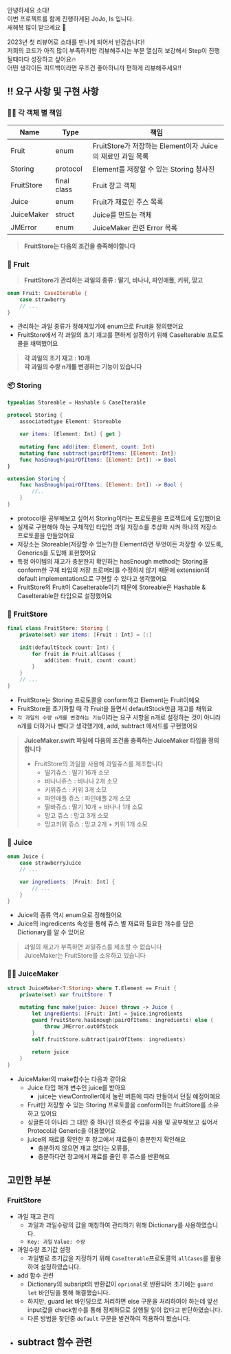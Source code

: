 안녕하세요 소대!\
이번 프로젝트를 함께 진행하게된 JoJo, Is 입니다.\
새해복 많이 받으세요 🙏

2023년 첫 리뷰어로 소대를 만나게 되어서 반갑습니다!\
저희의 코드가 아직 많이 부족하지만 리뷰해주시는 부분 열심히 보강해서 Step이 진행될때마다 성장하고 싶어요🔥\
어떤 생각이든 피드백이라면 무조건 좋아하니까 편하게 리뷰해주세요!!


## ‼️ 요구 사항 및 구현 사항
### 🙋‍♂️ 각 객체 별 책임
| Name | Type | 책임 |
| -- | -- | -- |
| Fruit | enum | FruitStore가 저장하는 Element이자 Juice의 재료인 과일 목록 |
| Storing| protocol | Element를 저장할 수 있는 Storing 청사진 
| FruitStore | final class | Fruit 창고 객체 |
| Juice | enum | Fruit가 재료인 주스 목록 |
| JuiceMaker | struct | Juice를 만드는 객체 |
| JMError | enum | JuiceMaker 관련 Error 목록 |

> **FruitStore는 다음의 조건을 충족해야합니다**
### 🍎 Fruit
> **FruitStore가 관리하는 과일의 종류 : 딸기, 바나나, 파인애플, 키위, 망고**
```swift
enum Fruit: CaseIterable {
    case strawberry
    // ...
}
```
- 관리하는 과일 종류가 정해져있기에 enum으로 Fruit을 정의했어요
- FruitStore에서 각 과일의 초기 재고를 편하게 설정하기 위해 CaseIterable 프로토콜을 채택했어요

> **각 과일의 초기 재고 : 10개** \
> **각 과일의 수량 n개를 변경하는 기능이 있습니다**
### 📦 Storing
```swift
typealias Storeable = Hashable & CaseIterable

protocol Storing {
    associatedtype Element: Storeable
    
    var items: [Element: Int] { get }
    
    mutating func add(item: Element, count: Int)
    mutating func subtract(pairOfItems: [Element: Int])
    func hasEnough(pairOfItems: [Element: Int]) -> Bool
}

extension Storing {
    func hasEnough(pairOfItems: [Element: Int]) -> Bool {
        //..
    }
}
```

- protocol을 공부해보고 싶어서 Storing이라는 프로토콜을 프로젝트에 도입했어요
- 실제로 구현해야 하는 구체적인 타입인 과일 저장소를 추상화 시켜 하나의 저장소 프로토콜을 만들었어요
- 저장소는 Storeable(저장할 수 있는?)한 Element라면 무엇이든 저장할 수 있도록, Generics을 도입해 표현했어요
- 특정 아이템의 재고가 충분한지 확인하는 hasEnough method는 Storing을 conform한 구체 타입의 저장 프로퍼티를 수정하지 않기 때문에 extension의 default implementation으로 구현할 수 있다고 생각했어요
- FruitStore의 Fruit이 CaseIterable이기 때문에 Storeable은 Hashable & CaseIterable한 타입으로 설정했어요

### 🏬 FruitStore
```swift
final class FruitStore: Storing {
    private(set) var items: [Fruit : Int] = [:]
    
    init(defaultStock count: Int) {
        for fruit in Fruit.allCases {
            add(item: fruit, count: count)
        }
    }
    // ...
}
```

- FruitStore는 Storing 프로토콜을 conform하고 Element는 Fruit이예요
- FruitStore을 초기화할 때 각 Fruit을 돌면서 defaultStock만큼 재고를 채워요
- `각 과일의 수량 n개를 변경하는 기능`이라는 요구 사항을 n개로 설정하는 것이 아니라 n개를 더하거나 뺀다고 생각했기에, add, subtract 메서드를 구현했어요

> **JuiceMaker.swift 파일에 다음의 조건을 충족하는 JuiceMaker 타입을 정의합니다**
> - FruitStore의 과일을 사용해 과일쥬스를 제조합니다<br>
>   - 딸기쥬스 : 딸기 16개 소모
>   - 바나나쥬스 : 바나나 2개 소모
>   - 키위쥬스 : 키위 3개 소모
>   - 파인애플 쥬스 : 파인애플 2개 소모
>   - 딸바쥬스 : 딸기 10개 + 바나나 1개 소모
>   - 망고 쥬스 : 망고 3개 소모
>   - 망고키위 쥬스 : 망고 2개 + 키위 1개 소모
### 🥤 Juice
```swift
enum Juice {
    case strawberryJuice
    // ...

    var ingredients: [Fruit: Int] {
        // ...
    }
}
```
- Juice의 종류 역시 enum으로 정해줬어요
- Juice의 ingredicents 속성을 통해 쥬스 별 재료와 필요한 개수를 담은 Dictionary를 알 수 있어요


> 과일의 재고가 부족하면 과일쥬스를 제조할 수 없습니다 \
> JuiceMaker는 FruitStore를 소유하고 있습니다    

### 👩‍🌾 JuiceMaker
```swift
struct JuiceMaker<T:Storing> where T.Element == Fruit {
    private(set) var fruitStore: T
    
    mutating func make(juice: Juice) throws -> Juice {
        let ingredients: [Fruit: Int] = juice.ingredients
        guard fruitStore.hasEnough(pairOfItems: ingredients) else {
            throw JMError.outOfStock
        }
        self.fruitStore.subtract(pairOfItems: ingredients)
        
        return juice
    }
}
```
- JuiceMaker의 make함수는 다음과 같아요
  - Juice 타입 매개 변수인 juice를 받아요 
    - juice는 viewController에서 눌린 버튼에 따라 만들어서 던질 예정이예요
  - Fruit만 저장할 수 있는 Storing 프로토콜을 conform하는 fruitStore를 소유하고 있어요
  - 싱글톤이 아니라 그 대안 중 하나인 의존성 주입을 사용 및 공부해보고 싶어서 Protocol과 Generic을 이용했어요
  - juice의 재료를 확인한 후 창고에서 재료들이 충분한지 확인해요
    - 충분하지 않으면 재고 없다는 오류를,
    - 충분하다면 창고에서 재료를 줄인 후 쥬스를 반환해요


## 고민한 부분

### FruitStore
- 과일 재고 관리
  - 과일과 과일수량의 값을 매칭하여 관리하기 위해 Dictionary를 사용하였습니다.
  - `Key: 과일` `Value: 수량`
- 과일수량 초기값 설정
  - 과일별로 초기값을 지정하기 위해 `CaseIterable`프로토콜의 `allCases`를 활용하여 설정하였습니다.
- add 함수 관련
  - Dictionary의 subsript의 반환값이 `oprional`로 반환되어 초기에는 `guard let` 바인딩을 통해 해결했습니다.
  - 하지만, guard let 바인딩으로 처리하면 else 구문을 처리하여야 하는데 앞선 input값을 check함수를 통해 정제하므로 실행될 일이 없다고 판단하였습니다.
  - 다른 방법을 찾던중 `default` 구문을 발견하여 적용하여 봤습니다.
- subtract 함수 관련
  - 

